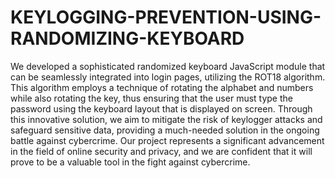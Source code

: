 # KEYLOGGING-PREVENTION-USING-RANDOMIZING-KEYBOARD
We developed a sophisticated randomized keyboard JavaScript module that can be seamlessly integrated into login pages, utilizing the ROT18 algorithm. This algorithm employs a technique of rotating the alphabet and numbers while also rotating the key, thus ensuring that the user must type the password using the keyboard layout that is displayed on screen. Through this innovative solution, we aim to mitigate the risk of keylogger attacks and safeguard sensitive data, providing a much-needed solution in the ongoing battle against cybercrime. Our project represents a significant advancement in the field of online security and privacy, and we are confident that it will prove to be a valuable tool in the fight against cybercrime.
